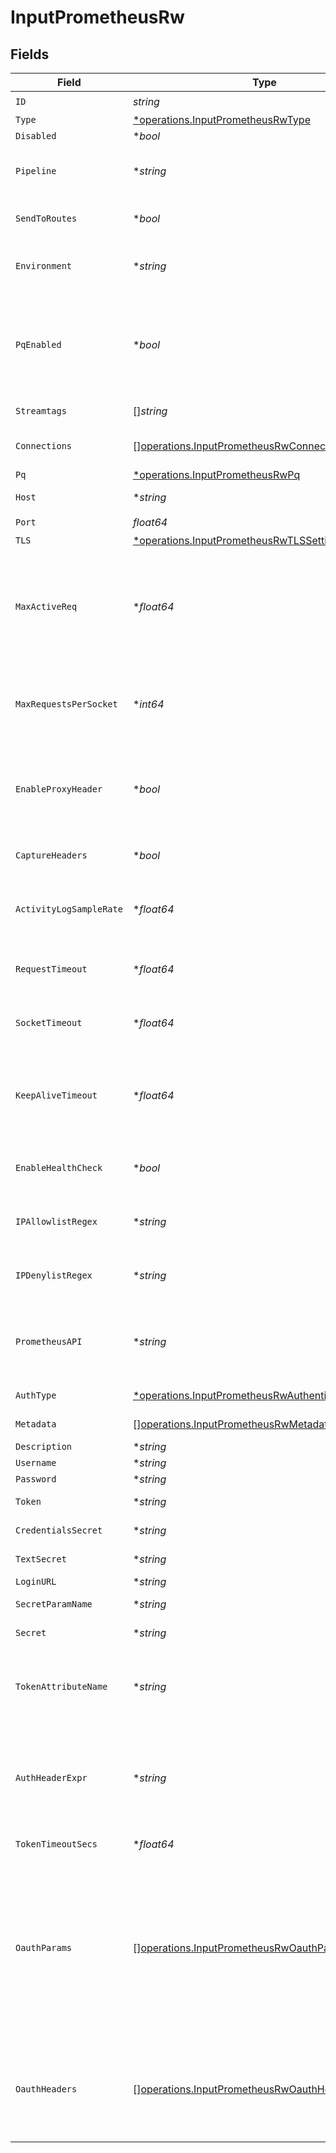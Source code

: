 # InputPrometheusRw


## Fields

| Field                                                                                                                                                                                                                                                                                                                                   | Type                                                                                                                                                                                                                                                                                                                                    | Required                                                                                                                                                                                                                                                                                                                                | Description                                                                                                                                                                                                                                                                                                                             |
| --------------------------------------------------------------------------------------------------------------------------------------------------------------------------------------------------------------------------------------------------------------------------------------------------------------------------------------- | --------------------------------------------------------------------------------------------------------------------------------------------------------------------------------------------------------------------------------------------------------------------------------------------------------------------------------------- | --------------------------------------------------------------------------------------------------------------------------------------------------------------------------------------------------------------------------------------------------------------------------------------------------------------------------------------- | --------------------------------------------------------------------------------------------------------------------------------------------------------------------------------------------------------------------------------------------------------------------------------------------------------------------------------------- |
| `ID`                                                                                                                                                                                                                                                                                                                                    | *string*                                                                                                                                                                                                                                                                                                                                | :heavy_check_mark:                                                                                                                                                                                                                                                                                                                      | Unique ID for this input                                                                                                                                                                                                                                                                                                                |
| `Type`                                                                                                                                                                                                                                                                                                                                  | [*operations.InputPrometheusRwType](../../models/operations/inputprometheusrwtype.md)                                                                                                                                                                                                                                                   | :heavy_minus_sign:                                                                                                                                                                                                                                                                                                                      | N/A                                                                                                                                                                                                                                                                                                                                     |
| `Disabled`                                                                                                                                                                                                                                                                                                                              | **bool*                                                                                                                                                                                                                                                                                                                                 | :heavy_minus_sign:                                                                                                                                                                                                                                                                                                                      | N/A                                                                                                                                                                                                                                                                                                                                     |
| `Pipeline`                                                                                                                                                                                                                                                                                                                              | **string*                                                                                                                                                                                                                                                                                                                               | :heavy_minus_sign:                                                                                                                                                                                                                                                                                                                      | Pipeline to process data from this Source before sending it through the Routes                                                                                                                                                                                                                                                          |
| `SendToRoutes`                                                                                                                                                                                                                                                                                                                          | **bool*                                                                                                                                                                                                                                                                                                                                 | :heavy_minus_sign:                                                                                                                                                                                                                                                                                                                      | Select whether to send data to Routes, or directly to Destinations.                                                                                                                                                                                                                                                                     |
| `Environment`                                                                                                                                                                                                                                                                                                                           | **string*                                                                                                                                                                                                                                                                                                                               | :heavy_minus_sign:                                                                                                                                                                                                                                                                                                                      | Optionally, enable this config only on a specified Git branch. If empty, will be enabled everywhere.                                                                                                                                                                                                                                    |
| `PqEnabled`                                                                                                                                                                                                                                                                                                                             | **bool*                                                                                                                                                                                                                                                                                                                                 | :heavy_minus_sign:                                                                                                                                                                                                                                                                                                                      | Use a disk queue to minimize data loss when connected services block. See [Cribl Docs](https://docs.cribl.io/stream/persistent-queues) for PQ defaults (Cribl-managed Cloud Workers) and configuration options (on-prem and hybrid Workers).                                                                                            |
| `Streamtags`                                                                                                                                                                                                                                                                                                                            | []*string*                                                                                                                                                                                                                                                                                                                              | :heavy_minus_sign:                                                                                                                                                                                                                                                                                                                      | Tags for filtering and grouping in @{product}                                                                                                                                                                                                                                                                                           |
| `Connections`                                                                                                                                                                                                                                                                                                                           | [][operations.InputPrometheusRwConnection](../../models/operations/inputprometheusrwconnection.md)                                                                                                                                                                                                                                      | :heavy_minus_sign:                                                                                                                                                                                                                                                                                                                      | Direct connections to Destinations, and optionally via a Pipeline or a Pack                                                                                                                                                                                                                                                             |
| `Pq`                                                                                                                                                                                                                                                                                                                                    | [*operations.InputPrometheusRwPq](../../models/operations/inputprometheusrwpq.md)                                                                                                                                                                                                                                                       | :heavy_minus_sign:                                                                                                                                                                                                                                                                                                                      | N/A                                                                                                                                                                                                                                                                                                                                     |
| `Host`                                                                                                                                                                                                                                                                                                                                  | **string*                                                                                                                                                                                                                                                                                                                               | :heavy_minus_sign:                                                                                                                                                                                                                                                                                                                      | Address to bind on. Defaults to 0.0.0.0 (all addresses).                                                                                                                                                                                                                                                                                |
| `Port`                                                                                                                                                                                                                                                                                                                                  | *float64*                                                                                                                                                                                                                                                                                                                               | :heavy_check_mark:                                                                                                                                                                                                                                                                                                                      | Port to listen on                                                                                                                                                                                                                                                                                                                       |
| `TLS`                                                                                                                                                                                                                                                                                                                                   | [*operations.InputPrometheusRwTLSSettingsServerSide](../../models/operations/inputprometheusrwtlssettingsserverside.md)                                                                                                                                                                                                                 | :heavy_minus_sign:                                                                                                                                                                                                                                                                                                                      | N/A                                                                                                                                                                                                                                                                                                                                     |
| `MaxActiveReq`                                                                                                                                                                                                                                                                                                                          | **float64*                                                                                                                                                                                                                                                                                                                              | :heavy_minus_sign:                                                                                                                                                                                                                                                                                                                      | Maximum number of active requests allowed per Worker Process. Set to 0 for unlimited. Caution: Increasing the limit above the default value, or setting it to unlimited, may degrade performance and reduce throughput.                                                                                                                 |
| `MaxRequestsPerSocket`                                                                                                                                                                                                                                                                                                                  | **int64*                                                                                                                                                                                                                                                                                                                                | :heavy_minus_sign:                                                                                                                                                                                                                                                                                                                      | Maximum number of requests per socket before @{product} instructs the client to close the connection. Default is 0 (unlimited).                                                                                                                                                                                                         |
| `EnableProxyHeader`                                                                                                                                                                                                                                                                                                                     | **bool*                                                                                                                                                                                                                                                                                                                                 | :heavy_minus_sign:                                                                                                                                                                                                                                                                                                                      | Extract the client IP and port from PROXY protocol v1/v2. When enabled, the X-Forwarded-For header is ignored. Disable to use the X-Forwarded-For header for client IP extraction.                                                                                                                                                      |
| `CaptureHeaders`                                                                                                                                                                                                                                                                                                                        | **bool*                                                                                                                                                                                                                                                                                                                                 | :heavy_minus_sign:                                                                                                                                                                                                                                                                                                                      | Add request headers to events, in the __headers field                                                                                                                                                                                                                                                                                   |
| `ActivityLogSampleRate`                                                                                                                                                                                                                                                                                                                 | **float64*                                                                                                                                                                                                                                                                                                                              | :heavy_minus_sign:                                                                                                                                                                                                                                                                                                                      | How often request activity is logged at the `info` level. A value of 1 would log every request, 10 every 10th request, etc.                                                                                                                                                                                                             |
| `RequestTimeout`                                                                                                                                                                                                                                                                                                                        | **float64*                                                                                                                                                                                                                                                                                                                              | :heavy_minus_sign:                                                                                                                                                                                                                                                                                                                      | How long to wait for an incoming request to complete before aborting it. Use 0 to disable.                                                                                                                                                                                                                                              |
| `SocketTimeout`                                                                                                                                                                                                                                                                                                                         | **float64*                                                                                                                                                                                                                                                                                                                              | :heavy_minus_sign:                                                                                                                                                                                                                                                                                                                      | How long @{product} should wait before assuming that an inactive socket has timed out. To wait forever, set to 0.                                                                                                                                                                                                                       |
| `KeepAliveTimeout`                                                                                                                                                                                                                                                                                                                      | **float64*                                                                                                                                                                                                                                                                                                                              | :heavy_minus_sign:                                                                                                                                                                                                                                                                                                                      | After the last response is sent, @{product} will wait this long for additional data before closing the socket connection. Minimum 1 second, maximum 600 seconds (10 minutes).                                                                                                                                                           |
| `EnableHealthCheck`                                                                                                                                                                                                                                                                                                                     | **bool*                                                                                                                                                                                                                                                                                                                                 | :heavy_minus_sign:                                                                                                                                                                                                                                                                                                                      | Expose the /cribl_health endpoint, which returns 200 OK when this Source is healthy                                                                                                                                                                                                                                                     |
| `IPAllowlistRegex`                                                                                                                                                                                                                                                                                                                      | **string*                                                                                                                                                                                                                                                                                                                               | :heavy_minus_sign:                                                                                                                                                                                                                                                                                                                      | Messages from matched IP addresses will be processed, unless also matched by the denylist                                                                                                                                                                                                                                               |
| `IPDenylistRegex`                                                                                                                                                                                                                                                                                                                       | **string*                                                                                                                                                                                                                                                                                                                               | :heavy_minus_sign:                                                                                                                                                                                                                                                                                                                      | Messages from matched IP addresses will be ignored. This takes precedence over the allowlist.                                                                                                                                                                                                                                           |
| `PrometheusAPI`                                                                                                                                                                                                                                                                                                                         | **string*                                                                                                                                                                                                                                                                                                                               | :heavy_minus_sign:                                                                                                                                                                                                                                                                                                                      | Absolute path on which to listen for Prometheus requests. Defaults to /write, which will expand as: http://<your‑upstream‑URL>:<your‑port>/write.                                                                                                                                                                                       |
| `AuthType`                                                                                                                                                                                                                                                                                                                              | [*operations.InputPrometheusRwAuthenticationType](../../models/operations/inputprometheusrwauthenticationtype.md)                                                                                                                                                                                                                       | :heavy_minus_sign:                                                                                                                                                                                                                                                                                                                      | Remote Write authentication type                                                                                                                                                                                                                                                                                                        |
| `Metadata`                                                                                                                                                                                                                                                                                                                              | [][operations.InputPrometheusRwMetadatum](../../models/operations/inputprometheusrwmetadatum.md)                                                                                                                                                                                                                                        | :heavy_minus_sign:                                                                                                                                                                                                                                                                                                                      | Fields to add to events from this input                                                                                                                                                                                                                                                                                                 |
| `Description`                                                                                                                                                                                                                                                                                                                           | **string*                                                                                                                                                                                                                                                                                                                               | :heavy_minus_sign:                                                                                                                                                                                                                                                                                                                      | N/A                                                                                                                                                                                                                                                                                                                                     |
| `Username`                                                                                                                                                                                                                                                                                                                              | **string*                                                                                                                                                                                                                                                                                                                               | :heavy_minus_sign:                                                                                                                                                                                                                                                                                                                      | N/A                                                                                                                                                                                                                                                                                                                                     |
| `Password`                                                                                                                                                                                                                                                                                                                              | **string*                                                                                                                                                                                                                                                                                                                               | :heavy_minus_sign:                                                                                                                                                                                                                                                                                                                      | N/A                                                                                                                                                                                                                                                                                                                                     |
| `Token`                                                                                                                                                                                                                                                                                                                                 | **string*                                                                                                                                                                                                                                                                                                                               | :heavy_minus_sign:                                                                                                                                                                                                                                                                                                                      | Bearer token to include in the authorization header                                                                                                                                                                                                                                                                                     |
| `CredentialsSecret`                                                                                                                                                                                                                                                                                                                     | **string*                                                                                                                                                                                                                                                                                                                               | :heavy_minus_sign:                                                                                                                                                                                                                                                                                                                      | Select or create a secret that references your credentials                                                                                                                                                                                                                                                                              |
| `TextSecret`                                                                                                                                                                                                                                                                                                                            | **string*                                                                                                                                                                                                                                                                                                                               | :heavy_minus_sign:                                                                                                                                                                                                                                                                                                                      | Select or create a stored text secret                                                                                                                                                                                                                                                                                                   |
| `LoginURL`                                                                                                                                                                                                                                                                                                                              | **string*                                                                                                                                                                                                                                                                                                                               | :heavy_minus_sign:                                                                                                                                                                                                                                                                                                                      | URL for OAuth                                                                                                                                                                                                                                                                                                                           |
| `SecretParamName`                                                                                                                                                                                                                                                                                                                       | **string*                                                                                                                                                                                                                                                                                                                               | :heavy_minus_sign:                                                                                                                                                                                                                                                                                                                      | Secret parameter name to pass in request body                                                                                                                                                                                                                                                                                           |
| `Secret`                                                                                                                                                                                                                                                                                                                                | **string*                                                                                                                                                                                                                                                                                                                               | :heavy_minus_sign:                                                                                                                                                                                                                                                                                                                      | Secret parameter value to pass in request body                                                                                                                                                                                                                                                                                          |
| `TokenAttributeName`                                                                                                                                                                                                                                                                                                                    | **string*                                                                                                                                                                                                                                                                                                                               | :heavy_minus_sign:                                                                                                                                                                                                                                                                                                                      | Name of the auth token attribute in the OAuth response. Can be top-level (e.g., 'token'); or nested, using a period (e.g., 'data.token').                                                                                                                                                                                               |
| `AuthHeaderExpr`                                                                                                                                                                                                                                                                                                                        | **string*                                                                                                                                                                                                                                                                                                                               | :heavy_minus_sign:                                                                                                                                                                                                                                                                                                                      | JavaScript expression to compute the Authorization header value to pass in requests. The value `${token}` is used to reference the token obtained from authentication, e.g.: `Bearer ${token}`.                                                                                                                                         |
| `TokenTimeoutSecs`                                                                                                                                                                                                                                                                                                                      | **float64*                                                                                                                                                                                                                                                                                                                              | :heavy_minus_sign:                                                                                                                                                                                                                                                                                                                      | How often the OAuth token should be refreshed.                                                                                                                                                                                                                                                                                          |
| `OauthParams`                                                                                                                                                                                                                                                                                                                           | [][operations.InputPrometheusRwOauthParam](../../models/operations/inputprometheusrwoauthparam.md)                                                                                                                                                                                                                                      | :heavy_minus_sign:                                                                                                                                                                                                                                                                                                                      | Additional parameters to send in the OAuth login request. @{product} will combine the secret with these parameters, and will send the URL-encoded result in a POST request to the endpoint specified in the 'Login URL'. We'll automatically add the content-type header 'application/x-www-form-urlencoded' when sending this request. |
| `OauthHeaders`                                                                                                                                                                                                                                                                                                                          | [][operations.InputPrometheusRwOauthHeader](../../models/operations/inputprometheusrwoauthheader.md)                                                                                                                                                                                                                                    | :heavy_minus_sign:                                                                                                                                                                                                                                                                                                                      | Additional headers to send in the OAuth login request. @{product} will automatically add the content-type header 'application/x-www-form-urlencoded' when sending this request.                                                                                                                                                         |